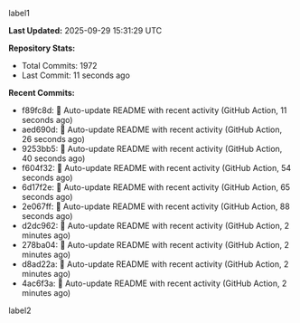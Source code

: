 
label1 
<!-- ACTIVITY_START -->
**Last Updated:** 2025-09-29 15:31:29 UTC

**Repository Stats:**
- Total Commits: 1972
- Last Commit: 11 seconds ago

**Recent Commits:**
- f89fc8d: 🤖 Auto-update README with recent activity (GitHub Action, 11 seconds ago)
- aed690d: 🤖 Auto-update README with recent activity (GitHub Action, 26 seconds ago)
- 9253bb5: 🤖 Auto-update README with recent activity (GitHub Action, 40 seconds ago)
- f604f32: 🤖 Auto-update README with recent activity (GitHub Action, 54 seconds ago)
- 6d17f2e: 🤖 Auto-update README with recent activity (GitHub Action, 65 seconds ago)
- 2e067ff: 🤖 Auto-update README with recent activity (GitHub Action, 88 seconds ago)
- d2dc962: 🤖 Auto-update README with recent activity (GitHub Action, 2 minutes ago)
- 278ba04: 🤖 Auto-update README with recent activity (GitHub Action, 2 minutes ago)
- d8ad22a: 🤖 Auto-update README with recent activity (GitHub Action, 2 minutes ago)
- 4ac6f3a: 🤖 Auto-update README with recent activity (GitHub Action, 2 minutes ago)
<!-- ACTIVITY_END -->

label2
